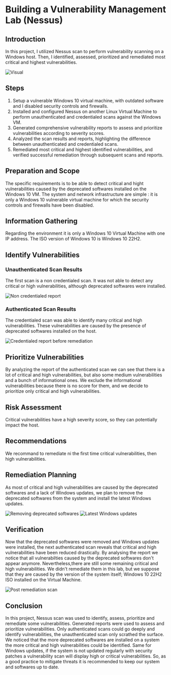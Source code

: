 # Building a Vulnerability Management Lab (Nessus)

## Introduction

In this project, I utilized Nessus scan to perform vulnerability scanning on a Windows host. Then, I identified, assessed, prioritized and remediated most critical and highest vulnerabilities.

![Visual](https://www.dropbox.com/s/7uhnduacqwhgyd7/visual.jpg?raw=1)

## Steps

1. Setup a vulnerable Windows 10 virtual machine, with outdated software and I disabled security controls and firewalls.
2. Installed and configured Nessus on another Linux Virtual Machine to perform unauthenticated and credentialed scans against the Windows VM.
3. Generated comprehensive vulnerability reports to assess and prioritize vulnerabilities according to severity scores.
4. Analyzed the scan results and reports, highlighting the difference between unauthenticated and credentialed scans.
5. Remediated most critical and highest identified vulnerabilities, and verified successful remediation through subsequent scans and reports.

## Preparation and Scope
The specific requirements is to be able to detect critical and hight vulnerabilities caused by the deprecated softwares installed on the Windows 10 VM.
The system and network infrastructure are simple : it is only a Windows 10 vulnerable virtual machine for which the security controls and firewalls have been disabled.

## Information Gathering
Regarding the environment it is only a Windows 10 Virtual Machine with one IP address. The ISO version of Windows 10 is Windows 10 22H2.

## Identify Vulnerabilities

### Unauthenticated Scan Results
The first scan is a non credentialed scan. It was not able to detect any critical or high vulnerabilities, although deprecated softwares were installed.

![Non credentialed report](https://www.dropbox.com/s/g6lb0j83ow2bk4r/non-credentialed-screenshot.png?raw=1)

### Authenticated Scan Results
The credentialed scan was able to identify many critical and high vulnerabilities. These vulnerabilities are caused by the presence of deprecated softwares installed on the host.

![Credentialed report before remediation](https://www.dropbox.com/s/h6lfjhq2mjdh3to/credentialed-screenshot-with-deprecated-softwares.png?raw=1)

## Prioritize Vulnerabilities
By analyzing the report of the authenticated scan we can see that there is a lot of critical and high vulnerabilities, but also some medium vulnerabilities and a bunch of informational ones. We exclude the informational vulnerabilities because there is no score for them, and we decide to prioritize only critical and high vulnerabilities.

## Risk Assessment
Critical vulnerabilities have a high severity score, so they can potentially impact the host.

## Recommendations
We recommand to remediate ni the first time critical vulnerabilities, then high vulnerabilities.

## Remediation Planning
As most of critical and high vulnerabilities are caused by the deprecated softwares and a lack of Windows updates, we plan to remove the deprecated softwares from the system and install the latest Windows updates.

![Removing deprecated softwares](https://www.dropbox.com/s/tdn0mr74v6ry5qy/removing-softwares.png?raw=1)
![Latest Windows updates](https://www.dropbox.com/s/7onuppl3hsktp44/updating-windows.png?raw=1)

## Verification

Now that the deprecated softwares were removed and Windows updates were installed, the next authenticated scan reveals that critical and high vulnerabilities have been reduced drastically. By analysing the report we notice that all vulnerabilties caused by the deprecated softwares don't appear anymore.
Nevertheless,there are still some remaining critical and high vulnerabilities. We didn't remediate them in this lab, but we suppose that they are caused by the version of the system itself; Windows 10 22H2 ISO installed on the Virtual Machine.

![Post remediation scan](https://www.dropbox.com/s/2o9i5lgob3kol3i/credentialed-scan-post-remediation.png?raw=1)

## Conclusion
In this project, Nessus scan was used to identify, assess, prioritize and remediate some vulnerabilities. 
Generated reports were used to assess and prioritize vulnerabilities. Only authenticated scans could go deeply and identify vulnerabilities, the unauthenticated scan only scrathed the surface. 
We noticed that the more deprecated softwares are installed on a system the more critical and high vulnerabilities could be identified.
Same for Windows updates, if the system is not updated regularly with security patches a vulnerability scan will display high or critical vulnerabilities. 
So, as a good practice to mitigate threats it is recommended to keep our system and softwares up to date.
